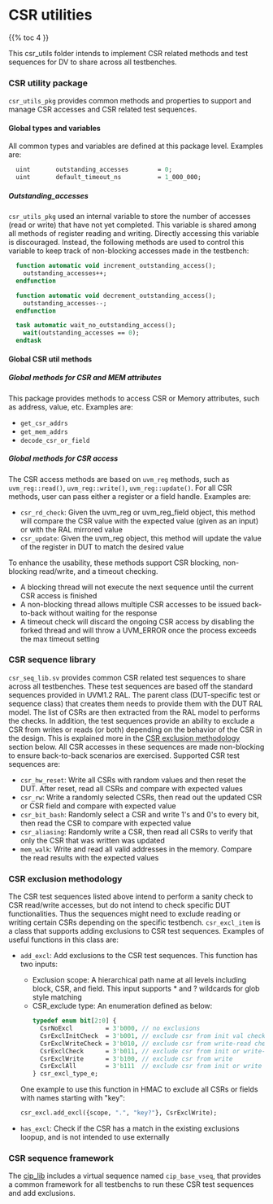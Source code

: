 # CSR utilities

{{% toc 4 }}

This csr_utils folder intends to implement CSR related methods and test sequences for DV
to share across all testbenches.

### CSR utility package
`csr_utils_pkg` provides common methods and properties to support and manage CSR accesses
and CSR related test sequences.

#### Global types and variables
All common types and variables are defined at this package level. Examples are:
```systemverilog
  uint       outstanding_accesses        = 0;
  uint       default_timeout_ns          = 1_000_000;
```

##### Outstanding_accesses
`csr_utils_pkg` used an internal variable to store the number of accesses
(read or write) that have not yet completed. This variable is shared among all methods of
register reading and writing. Directly accessing this variable is discouraged. Instead,
the following methods are used to control this variable to keep track of non-blocking
accesses made in the testbench:
```systemverilog
  function automatic void increment_outstanding_access();
    outstanding_accesses++;
  endfunction

  function automatic void decrement_outstanding_access();
    outstanding_accesses--;
  endfunction

  task automatic wait_no_outstanding_access();
    wait(outstanding_accesses == 0);
  endtask
```

#### Global CSR util methods
##### Global methods for CSR and MEM attributes
This package provides methods to access CSR or Memory attributes, such as address,
value, etc. Examples are:
 * `get_csr_addrs`
 * `get_mem_addrs`
 * `decode_csr_or_field`

##### Global methods for CSR access
The CSR access methods are based on `uvm_reg` methods, such as `uvm_reg::read()`,
`uvm_reg::write()`, `uvm_reg::update()`. For all CSR methods, user can
pass either a register or a field handle. Examples are:
 * `csr_rd_check`: Given the uvm_reg or uvm_reg_field object, this method will
   compare the CSR value with the expected value (given as an input) or with
   the RAL mirrored value
 * `csr_update`: Given the uvm_reg object, this method will update the value of the
   register in DUT to match the desired value

To enhance the usability, these methods support CSR blocking, non-blocking
read/write, and a timeout checking.
 * A blocking thread will not execute the next sequence until the current CSR
   access is finished
 * A non-blocking thread allows multiple CSR accesses to be issued back-to-back
   without waiting for the response
 * A timeout check will discard the ongoing CSR access by disabling the forked
   thread and will throw a UVM_ERROR once the process exceeds the max timeout setting

### CSR sequence library
`csr_seq_lib.sv` provides common CSR related test sequences to share across all testbenches.
These test sequences are based off the standard sequences provided in UVM1.2 RAL.
The parent class (DUT-specific test or sequence class) that creates them needs to provide them
with the DUT RAL model. The list of CSRs are then extracted from the RAL model to performs the checks.
In addition, the test sequences provide an ability to exclude a CSR from writes or reads (or both)
depending on the behavior of the CSR in the design. This is explained more in the
[CSR exclusion methodology](#csr-exclusion-methodology) section below.
All CSR accesses in these sequences are made non-blocking to ensure back-to-back scenarios
are exercised.
Supported CSR test sequences are:
 * `csr_hw_reset`: Write all CSRs with random values and then reset the DUT.
   After reset, read all CSRs and compare with expected values
 * `csr_rw`: Write a randomly selected CSRs, then read out the updated
   CSR or CSR field and compare with expected value
 * `csr_bit_bash`: Randomly select a CSR and write 1's and 0's to
   every bit, then read the CSR to compare with expected value
 * `csr_aliasing`: Randomly write a CSR, then read all CSRs to
   verify that only the CSR that was written was updated
 * `mem_walk`: Write and read all valid addresses in the memory. Compare
   the read results with the expected values

### CSR exclusion methodology
The CSR test sequences listed above intend to perform a sanity check to CSR
read/write accesses, but do not intend to check specific DUT functionalities. Thus the
sequences might need to exclude reading or writing certain CSRs depending on the
specific testbench.
`csr_excl_item` is a class that supports adding exclusions to CSR test sequences.
Examples of useful functions in this class are:
* `add_excl`: Add exclusions to the CSR test sequences. This function has two inputs:
  - Exclusion scope: A hierarchical path name at all levels including block,
    CSR, and field. This input supports * and ? wildcards for glob style matching
  - CSR_exclude type: An enumeration defined as below:
    ```systemverilog
    typedef enum bit[2:0] {
      CsrNoExcl         = 3'b000, // no exclusions
      CsrExclInitCheck  = 3'b001, // exclude csr from init val check
      CsrExclWriteCheck = 3'b010, // exclude csr from write-read check
      CsrExclCheck      = 3'b011, // exclude csr from init or write-read check
      CsrExclWrite      = 3'b100, // exclude csr from write
      CsrExclAll        = 3'b111  // exclude csr from init or write or writ-read check
    } csr_excl_type_e;
    ```

  One example to use this function in HMAC to exclude all CSRs or fields with
  names starting with "key":
  ```systemverilog
  csr_excl.add_excl({scope, ".", "key?"}, CsrExclWrite);
  ```

* `has_excl`: Check if the CSR has a match in the existing exclusions loopup,
  and is not intended to use externally

### CSR sequence framework
The [cip_lib](../cip_lib/README.md) includes a virtual sequence named `cip_base_vseq`,
that provides a common framework for all testbenchs to run these CSR test sequences and
add exclusions.
